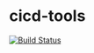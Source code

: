 # cicd-tools 

[![Build Status](https://cloud.drone.io/api/badges/irasikhin/cicd-tools/status.svg)](https://cloud.drone.io/irasikhin/cicd-tools)

